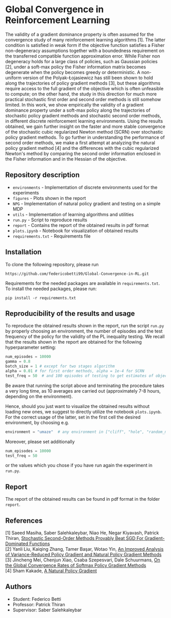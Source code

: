 # Global Convergence in Reinforcement Learning
The validity of a gradient dominance property is often assumed 
for the convergence study of many reinforcement learning
algorithms [1]. The latter condition is satisfied in weak form 
if the objective function satisfies a Fisher non-degeneracy assumptions
together with a boundedness requirement on the transferred compatible
function approximation error. While Fisher non degeneracy holds for
a large class of policies, such as Gaussian policies [2], under a
soft-max policy the Fisher information matrix becomes degenerate when
the policy becomes greedy or deterministic.
A non-uniform version of the Polyak-Łojasiewicz has still been
shown to hold along the trajectories of policy gradient methods [3], 
but these algorithms require access to the full gradient of the 
objective which is often unfeasible to compute; on the other hand, 
the study in this direction for much more practical stochastic
first order and second order methods is still somehow limited.
In this work, we show empirically the validity of a gradient
dominance property under a soft-max policy along the trajectories
of stochastic policy gradient methods and stochastic second order methods,
in different discrete reinforcement learning environments.
Using the results obtained, we gain further insight on the faster 
and more stable convergence of the stochastic cubic regularized Newton
method (SCRN) over stochastic policy gradient methods. To go further
in understanding the performance of second order methods, we make a
first attempt at analyzing the natural policy gradient method [4] and 
the differences with the cubic regularized Newton's method by 
comparing the second order information enclosed in the Fisher
information and in the Hessian of the objective.

## Repository description
- `environments` - Implementation of discrete environments used for the experiments
- `figures` - Plots shown in the report
- `NPG` - Implementation of natural policy gradient and testing on a simple MDP
- `utils` - Implementation of learning algorithms and utilities
- `run.py` - Script to reproduce results
- `report` - Contains the report of the obtained results in pdf format
- `plots.ipynb` - Notebook for visualization of obtained results
- `requirements.txt` - Requirements file

## Installation
To clone the following repository, please run
```
https://github.com/federicobetti99/Global-Convergence-in-RL.git
```
Requirements for the needed packages are available in `requirements.txt`. To install the needed packages, please run:
```
pip install -r requirements.txt
```

## Reproducibility of the results and usage
To reproduce the obtained results shown in the report, run the script `run.py`
by properly choosing an environment, the number of episodes and the test frequency
of the policy for the validity of the PL inequality testing.
We recall that the results shown in the report are obtained for the following
hyperparameter setting:
```python
num_episodes = 10000
gamma = 0.8
batch_size = 1 # except for two stages algorithm
alpha = 0.01 # for first order methods, alpha = 1e-4 for SCRN
test_freq = 50  # and 100 episodes of testing to get estimates of objective and gradient
```
Be aware that running the script above and terminating the procedure takes a
very long time, as 10 averages are carried out
(approximately 7-8 hours, depending on the environment).

Hence, should you just want to visualize the obtained results without loading new ones,
we suggest to directly utilize the notebook `plots.ipynb`.
For the correct usage of the latter, set in the first cell the desired
environment, by choosing e.g.
```python
environment = "umaze"  # any environment in ["cliff", "hole", "random_maze", "umaze"]
```
Moreover, please set additionally
```python
num_episodes = 10000
test_freq = 50
```
or the values which you chose if you have run again the experiment in `run.py`.

## Report
The report of the obtained results can be found in pdf format in the folder `report`.

## References
[1] Saeed Masiha, Saber Salehkaleybar, Niao He, Negar Kiyavash, Patrick Thiran, [Stochastic Second-Order Methods Provably Beat SGD For Gradient-Dominated Functions](https://arxiv.org/abs/2205.12856) <br />
[2] Yanli Liu, Kaiqing Zhang, Tamer Başar, Wotao Yin, [An Improved Analysis of Variance-Reduced Policy Gradient and Natural Policy Gradient Methods](https://arxiv.org/abs/2211.07937) <br />
[3] Jincheng Mei, Chenjun Xiao, Csaba Szepesvari, Dale Schuurmans, [On the Global Convergence Rates of Softmax Policy Gradient Methods](https://arxiv.org/abs/2005.06392) <br />
[4] Sham Kakade, [A Natural Policy Gradient](https://papers.nips.cc/paper/2001/hash/4b86abe48d358ecf194c56c69108433e-Abstract.html) <br />

## Authors
- Student: Federico Betti
- Professor: Patrick Thiran
- Supervisor: Saber Salehkaleybar
